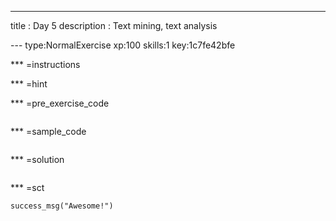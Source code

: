---
title       : Day 5
description : Text mining, text analysis

--- type:NormalExercise xp:100 skills:1 key:1c7fe42bfe


*** =instructions


*** =hint


*** =pre_exercise_code
```{r}

```

*** =sample_code
```{r}

```

*** =solution
```{r}

```

*** =sct
```{r}
success_msg("Awesome!")
```